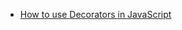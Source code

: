 - [How to use Decorators in JavaScript](https://javascript.plainenglish.io/using-decorators-in-javascript-e80674e4c6fa)
